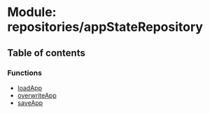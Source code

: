 # Module: repositories/appStateRepository

## Table of contents

### Functions

- [loadApp](../functions/repositories_appStateRepository.loadApp.md)
- [overwriteApp](../functions/repositories_appStateRepository.overwriteApp.md)
- [saveApp](../functions/repositories_appStateRepository.saveApp.md)
